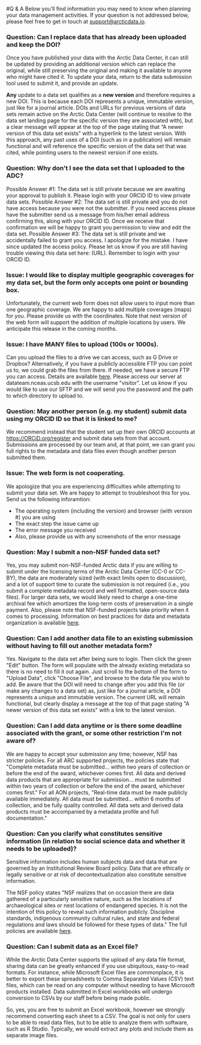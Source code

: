 #Q & A
Below you’ll find information you may need to know when planning your data management activities. If your question is not addressed below, please feel free to get in touch at support@arcticdata.io.

### Question: Can I replace data that has already been uploaded and keep the DOI?  

Once you have published your data with the Arctic Data Center, it can still be updated by providing an additional version which can replace the original, while still preserving the original and making it available to anyone who might have cited it. To update your data, return to the data submission tool used to submit it, and provide an update.

**Any** update to a data set qualifies as a **new version** and therefore requires a new DOI. This is because each DOI represents a unique, immutable version, just like for a journal article. DOIs and URLs for previous versions of data sets remain active on the Arctic Data Center (will continue to resolve to the data set landing page for the specific version they are associated with), but a clear message will appear at the top of the page stating that “A newer version of this data set exists” with a hyperlink to the latest version. With this approach, any past uses of a DOI (such as in a publication) will remain functional and will reference the specific version of the data set that was cited, while pointing users to the newest version if one exists.

### Question: Why don't I see the data set that I uploaded to the ADC?  

Possible Answer #1: The data set is still private because we are awaiting your approval to publish it. Please login with your ORCID ID to view private data sets.
Possible Answer #2: The data set is still private and you do not have access because you were not the submitter. If you need access please have the submitter send us a message from his/her email address confirming this, along with your ORCID ID. Once we receive that confirmation we will be happy to grant you permission to view and edit the data set.
Possible Answer #3: The data set is still private and we accidentally failed to grant you access. I apologize for the mistake. I have since updated the access policy. Please let us know if you are still having trouble viewing this data set here: (URL). Remember to login with your ORCID ID.

### Issue: I would like to display multiple geographic coverages for my data set, but the form only accepts one point or bounding box.  
Unfortunately, the current web form does not allow users to input more than one geographic coverage. We are happy to add multiple coverages (maps) for you. Please provide us with the coordinates. Note that next version of the web form will support the addition of multiple locations by users. We anticipate this release in the coming months.

### Issue: I have MANY files to upload (100s or 1000s).

Can you upload the files to a drive we can access, such as G Drive or Dropbox? Alternatively, if you have a publicly accessible FTP you can point us to, we could grab the files from there. If needed, we have a secure FTP you can access. Details are available [here](https://help.nceas.ucsb.edu/remote_file_access). Please access our server at datateam.nceas.ucsb.edu with the username "visitor". Let us know if you would like to use our SFTP and we will send you the password and the path to which directory to upload to.

### Question: May another person (e.g. my student) submit data using my ORCID ID so that it is linked to me?

We recommend instead that the student set up their own ORCID accounts at https://ORCiD.org/register and submit data sets from that account. Submissions are processed by our team and, at that point, we can grant you full rights to the metadata and data files even though another person submitted them.

### Issue: The web form is not cooperating. 
We apologize that you are experiencing difficulties while attempting to submit your data set. We are happy to attempt to troubleshoot this for you. Send us the following inforamtion:

- The operating system (including the version) and browser (with version #) you are using
- The exact step the issue came up
- The error message you received
- Also, please provide us with any screenshots of the error message

### Question: May I submit a non-NSF funded data set?

Yes, you may submit non-NSF-funded Arctic data if you are willing to submit under the licensing terms of the Arctic Data Center (CC-0 or CC-BY), the data are moderately sized (with exact limits open to discussion), and a lot of support time to curate the submission is not required (i.e., you submit a complete metadata record and well formatted, open-source data files).
For larger data sets, we would likely need to charge a one-time archival fee which amortizes the long-term costs of preservation in a single payment. Also, please note that NSF-funded projects take priority when it comes to processing. Information on best practices for data and metadata organization is available [here](https://arcticdata.io/submit/#preparing-data).

### Question: Can I add another data file to an existing submission without having to fill out another metadata form?  

Yes. Navigate to the data set after being sure to login. Then click the green "Edit" button. The form will populate with the already existing metadata so there is no need to fill it out again. Just scroll to the bottom of the form to "Upload Data", click "Choose File", and browse to the data file you wish to add.
Be aware that the DOI will need to change after you add this file (or make any changes to a data set) as, just like for a journal article, a DOI represents a unique and immutable version. The current URL will remain functional, but clearly display a message at the top of that page stating "A newer version of this data set exists" with a link to the latest version.

### Question: Can I add data anytime or is there some deadline associated with the grant, or some other restriction I'm not aware of?   
We are happy to accept your submission any time; however, NSF has stricter policies. For all ARC supported projects, the policies state that "Complete metadata must be submitted... within two years of collection or before the end of the award, whichever comes first. All data and derived data products that are appropriate for submission... must be submitted within two years of collection or before the end of the award, whichever comes first." For all AON projects, "Real-time data must be made publicly available immediately. All data must be submitted... within 6 months of collection, and be fully quality controlled. All data sets and derived data products must be accompanied by a metadata profile and full documentation."

### Question: Can you clarify what constitutes sensitive information (in relation to social science data and whether it needs to be uploaded)?  
Sensitive information includes human subjects data and data that are governed by an Institutional Review Board policy. Data that are ethically or legally sensitive or at risk of decontextualization also constitute sensitive information.

The NSF policy states "NSF realizes that on occasion there are data gathered of a particularly sensitive nature, such as the locations of archaeological sites or nest locations of endangered species. It is not the intention of this policy to reveal such information publicly. Discipline standards, indigenous community cultural rules, and state and federal regulations and laws should be followed for these types of data." The full policies are available [here](https://www.nsf.gov/pubs/2014/nsf14584/nsf14584.htm#grantcond).

### Question: Can I submit data as an Excel file?   
While the Arctic Data Center supports the upload of any data file format, sharing data can be greatly enhanced if you use ubiquitous, easy-to-read formats. For instance, while Microsoft Excel files are commonplace, it is better to export these spreadsheets to Comma Separated Values (CSV) text files, which can be read on any computer without needing to have Microsoft products installed. Data submitted in Excel workbooks will undergo conversion to CSVs by our staff before being made public.

So, yes, you are free to submit an Excel workbook, however we strongly recommend converting each sheet to a CSV. The goal is not only for users to be able to read data files, but to be able to analyze them with software, such as R Studio. Typically, we would extract any plots and include them as separate image files.